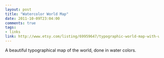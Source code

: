 ```yaml
---
layout: post
title: "Watercolor World Map"
date: 2011-10-09T23:04:00
comments: true
tags:
- links
link: http://www.etsy.com/listing/69959647/typographic-world-map-with-watercolor?ref=sr_gallery_14&ga_search_submit=&ga_search_query=watercolor+map&ga_view_type=gallery&ga_ship_to=US&ga_search_type=all&ga_facet=
---
```

A beautiful typographical map of the world, done in water colors. 
